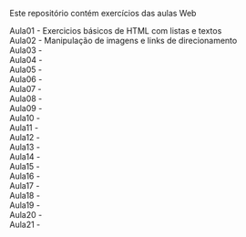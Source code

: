 Este repositório contém exercícios das aulas Web

Aula01 - Exercicios básicos de HTML com listas e textos<br>
Aula02 - Manipulação de imagens e links de direcionamento<br>
Aula03 -<br>
Aula04 -<br>
Aula05 -<br>
Aula06 -<br>
Aula07 -<br>
Aula08 -<br>
Aula09 -<br>
Aula10 -<br>
Aula11 -<br>
Aula12 -<br>
Aula13 -<br>
Aula14 -<br>
Aula15 -<br>
Aula16 -<br>
Aula17 -<br>
Aula18 -<br>
Aula19 -<br>
Aula20 -<br>
Aula21 -<br>
